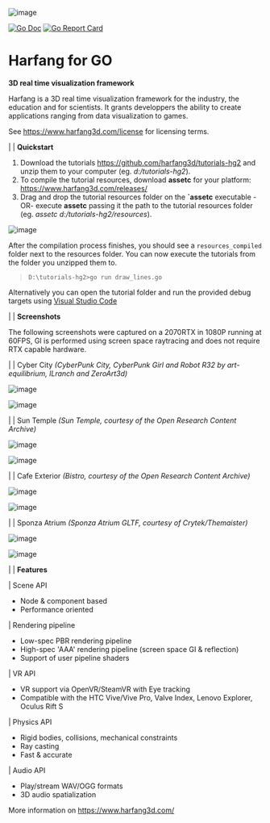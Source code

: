 ![image](https://raw.githubusercontent.com/harfang3d/image-storage/main/brand/logo_harfang3d_horizontal-512px.png)

[![Go Doc](https://img.shields.io/badge/go.dev-reference-007d9c?logo=go&logoColor=white&style=flat-square)](https://pkg.go.dev/github.com/harfang3d/harfang-go)
[![Go Report Card](https://goreportcard.com/badge/github.com/harfang3d/harfang-go)](https://goreportcard.com/report/github.com/harfang3d/harfang-go)
# Harfang for GO

**3D real time visualization framework**

Harfang is a 3D real time visualization framework for the industry, the
education and for scientists. It grants developpers the ability to
create applications ranging from data visualization to games.

See <https://www.harfang3d.com/license> for licensing terms.

| 
| **Quickstart**

1.  Download the tutorials <https://github.com/harfang3d/tutorials-hg2>
    and unzip them to your computer (eg. *d:/tutorials-hg2*).
2.  To compile the tutorial resources, download **assetc** for your
    platform: <https://www.harfang3d.com/releases/>
3.  Drag and drop the tutorial resources folder on the **\`assetc**
    executable -OR- execute **assetc** passing it the path to the
    tutorial resources folder (eg. *assetc d:/tutorials-hg2/resources*).

![image](https://raw.githubusercontent.com/harfang3d/image-storage/main/tutorials/assetc.gif)

After the compilation process finishes, you should see a
`resources_compiled` folder next to the resources folder. You can now
execute the tutorials from the folder you unzipped them to.

> `D:\tutorials-hg2>go run draw_lines.go`

Alternatively you can open the tutorial folder and run the provided
debug targets using [Visual Studio Code](https://code.visualstudio.com/)

| 
| **Screenshots**

The following screenshots were captured on a 2070RTX in 1080P running at
60FPS, GI is performed using screen space raytracing and does not
require RTX capable hardware.

| 
| Cyber City *(CyberPunk City, CyberPunk Girl and Robot R32 by
  art-equilibrium, ILranch and ZeroArt3d)*

![image](https://raw.githubusercontent.com/harfang3d/image-storage/main/portfolio/3.1.1/cyber_city_aaa.png)

![image](https://raw.githubusercontent.com/harfang3d/image-storage/main/portfolio/3.1.1/cyber_city_aaa_2.png)

| 
| Sun Temple *(Sun Temple, courtesy of the Open Research Content
  Archive)*

![image](https://raw.githubusercontent.com/harfang3d/image-storage/main/portfolio/2.0.111/sun_temple_aaa.png)

![image](https://raw.githubusercontent.com/harfang3d/image-storage/main/portfolio/2.0.111/sun_temple_aaa_2.png)

| 
| Cafe Exterior *(Bistro, courtesy of the Open Research Content
  Archive)*

![image](https://raw.githubusercontent.com/harfang3d/image-storage/main/portfolio/2.0.111/cafe_exterior_aaa.png)

![image](https://raw.githubusercontent.com/harfang3d/image-storage/main/portfolio/2.0.111/cafe_exterior_aaa_2.png)

| 
| Sponza Atrium *(Sponza Atrium GLTF, courtesy of Crytek/Themaister)*

![image](https://raw.githubusercontent.com/harfang3d/image-storage/main/portfolio/3.1.1/sponza_atrium_aaa.png)

![image](https://raw.githubusercontent.com/harfang3d/image-storage/main/portfolio/3.1.1/sponza_atrium_aaa_2.png)

| 
| **Features**

| Scene API

-   Node & component based
-   Performance oriented

| Rendering pipeline

-   Low-spec PBR rendering pipeline
-   High-spec \'AAA\' rendering pipeline (screen space GI & reflection)
-   Support of user pipeline shaders

| VR API

-   VR support via OpenVR/SteamVR with Eye tracking
-   Compatible with the HTC Vive/Vive Pro, Valve Index, Lenovo Explorer,
    Oculus Rift S

| Physics API

-   Rigid bodies, collisions, mechanical constraints
-   Ray casting
-   Fast & accurate

| Audio API

-   Play/stream WAV/OGG formats
-   3D audio spatialization

More information on <https://www.harfang3d.com/>
